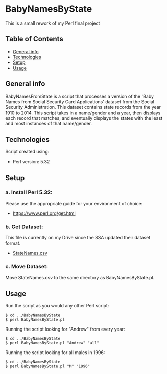 # BabyNamesByState
This is a small rework of my Perl final project

## Table of Contents
* [General info](#general-info)
* [Technologies](#technologies)
* [Setup](#setup)
* [Usage](#usage)

## General info
BabyNamesFromState is a script that processes a version of the 'Baby Names from Social Security Card Applications' dataset from the Social Security Administration. This dataset contains state records from the year 1910 to 2014. This script takes in a name/gender and a year, then displays each record that matches, and eventually displays the states with the least and most instances of that name/gender.

## Technologies
Script created using:
* Perl version: 5.32

## Setup
### a. Install Perl 5.32:
Please use the appropriate guide for your environment of choice:
* https://www.perl.org/get.html

### b. Get Dataset:
This file is currently on my Drive since the SSA updated their dataset format.
* [StateNames.csv](https://drive.google.com/file/d/1Hge1EyyQhw1HQ5rB_I7fqz5_9dBmuNzD/view?usp=sharing)

### c. Move Dataset:
Move StateNames.csv to the same directory as BabyNamesByState.pl.

## Usage
Run the script as you would any other Perl script:
```
$ cd ../BabyNamesByState
$ perl BabyNamesByState.pl
```

Running the script looking for "Andrew" from every year:

```
$ cd ../BabyNamesByState
$ perl BabyNamesByState.pl "Andrew" "all"
```

Running the script looking for all males in 1996:
```
$ cd ../BabyNamesByState
$ perl BabyNamesByState.pl "M" "1996"
```
